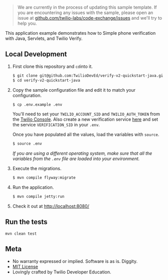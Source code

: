 > We are currently in the process of updating this sample template. If you are encountering any issues with the sample, please open an issue at [github.com/twilio-labs/code-exchange/issues](https://github.com/twilio-labs/code-exchange/issues) and we'll try to help you.


This application example demonstrates how to Simple phone verification with Java,
Servlets, and Twilio Verify.

## Local Development

1. First clone this repository and `cd`into it.

   ```bash
   $ git clone git@github.com:TwilioDevEd/verify-v2-quickstart-java.git
   $ cd verify-v2-quickstart-java
   ```

1. Copy the sample configuration file and edit it to match your configuration.

    ```bash
    $ cp .env.example .env
    ```

   You'll need to set your `TWILIO_ACCOUNT_SID` and `TWILIO_AUTH_TOKEN` from the
   [Twilio Console](https://www.twilio.com/console). Also create a new verification
    service [here](https://www.twilio.com/console/verify/services) and set the 
    service `VERIFICATION_SID` in your `.env`.

   Once you have populated all the values, load the variables with `source`.

    ```bash
    $ source .env
    ```

    _If you are using a different operating system, make sure that all the variables
     from the `.env` file are loaded into your environment._

1. Execute the migrations.

   ```bash
   $ mvn compile flyway:migrate
   ```

1. Run the application.
   ```bash
   $ mvn compile jetty:run
   ```

1. Check it out at [http://localhost:8080/](http://localhost:8080/)


## Run the tests

```
mvn clean test
```

## Meta

* No warranty expressed or implied. Software is as is. Diggity.
* [MIT License](http://www.opensource.org/licenses/mit-license.html)
* Lovingly crafted by Twilio Developer Education.
